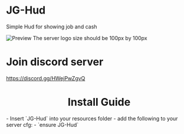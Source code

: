# JG-Hud
Simple Hud for showing job and cash


![Preview](https://cdn.discordapp.com/attachments/985595018800681000/1071842377309892618/jghud.PNG)
The server logo size should be 100px by 100px

# Join discord server
 https://discord.gg/HWejPwZgvQ

<h1 align='center'>Install Guide</a></h1>
- Insert `JG-Hud` into your resources folder
- add the following to your server cfg:
  - `ensure JG-Hud`

